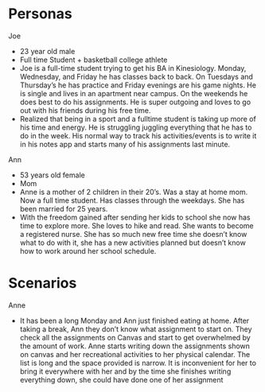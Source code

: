 # Personas
Joe
- 23 year old male
- Full time Student + basketball college athlete
- Joe is a full-time student trying to get his BA in Kinesiology. Monday, Wednesday, and Friday he has classes back to back. On Tuesdays and Thursday’s he has practice and Friday evenings are his game nights. He is single and lives in an apartment near campus. On the weekends he does best to do his assignments. He is super outgoing and loves to go out with his friends during his free time.
- Realized that being in a sport and a fulltime student is taking up more of his time and energy. He is struggling juggling everything that he has to do in the week. His normal way to track his activities/events is to write it in his notes app and starts many of his assignments last minute.

Ann 
- 53 years old female
- Mom
- Anne is a mother of 2 children in their 20’s. Was a stay at home mom. Now a full time student. Has classes through the weekdays. She has been married for 25 years.
-  With the freedom gained after sending her kids to school she now has time to explore more. She loves to hike and read. She wants to become a registered nurse. She has so much new free time she doesn’t know what to do with it, she has a new activities planned but doesn’t know how to work around her school schedule.

# Scenarios
Anne
- It has been a long Monday and Ann just finished eating at home. After taking a break, Ann they don’t know what assignment to start on. They check all the assignments on Canvas and start to get overwhelmed by the amount of work. Anne starts writing down the assignments shown on canvas and her recreational activities to her physical calendar. The list is long and the space provided is narrow. It is inconvenient for her to bring it everywhere with her and by the time she finishes writing everything down, she could have done one of her assignment
